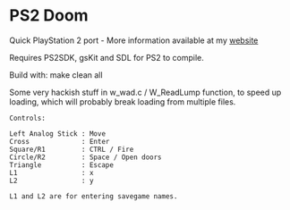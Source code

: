 PS2 Doom
========

Quick PlayStation 2 port - More information available at my [website](http://lukasz.dk/2008/02/11/doom-playstation-2-port/)

Requires PS2SDK, gsKit and SDL for PS2 to compile.

Build with: make clean all

Some very hackish stuff in w_wad.c / W_ReadLump function, to speed up loading,
which will probably break loading from multiple files.

	Controls:

	Left Analog Stick : Move
	Cross             : Enter 
	Square/R1         : CTRL / Fire
	Circle/R2         : Space / Open doors
	Triangle          : Escape
	L1                : x
	L2                : y 

	L1 and L2 are for entering savegame names.  

